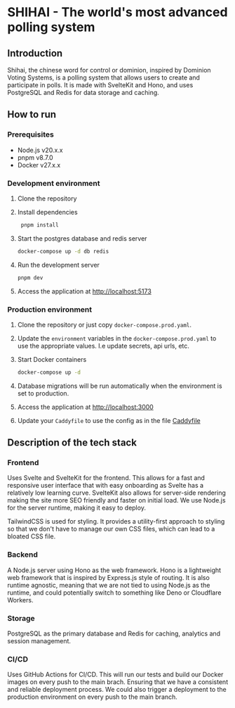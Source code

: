 # SHIHAI - The world's most advanced polling system

## Introduction

Shihai, the chinese word for control or dominion, inspired by Dominion Voting Systems, is a polling system that allows users to create and participate in polls. It is made with SvelteKit and Hono, and uses PostgreSQL and Redis for data storage and caching.

## How to run

### Prerequisites

- Node.js v20.x.x
- pnpm v8.7.0
- Docker v27.x.x

### Development environment

1. Clone the repository

2. Install dependencies

   ```sh
    pnpm install
   ```

3. Start the postgres database and redis server

   ```sh
   docker-compose up -d db redis
   ```

4. Run the development server

   ```sh
   pnpm dev
   ```

5. Access the application at [http://localhost:5173](http://localhost:5173)

### Production environment

1. Clone the repository or just copy `docker-compose.prod.yaml`.

2. Update the `environment` variables in the `docker-compose.prod.yaml` to use the appropriate values. I.e update secrets, api urls, etc.

3. Start Docker containers

   ```sh
   docker-compose up -d
   ```

4. Database migrations will be run automatically when the environment is set to production.

5. Access the application at [http://localhost:3000](http://localhost:3000)

6. Update your `Caddyfile` to use the config as in the file [Caddyfile](./etc/Caddyfile)

## Description of the tech stack

### Frontend

Uses Svelte and SvelteKit for the frontend. This allows for a fast and responsive user interface that with easy onboarding as Svelte has a relatively low learning curve. SvelteKit also allows for server-side rendering making the site more SEO friendly and faster on initial load. We use Node.js for the server runtime, making it easy to deploy.

TailwindCSS is used for styling. It provides a utility-first approach to styling so that we don't have to manage our own CSS files, which can lead to a bloated CSS file.

### Backend

A Node.js server using Hono as the web framework. Hono is a lightweight web framework that is inspired by Express.js style of routing. It is also runtime agnostic, meaning that we are not tied to using Node.js as the runtime, and could potentially switch to something like Deno or Cloudflare Workers.

### Storage

PostgreSQL as the primary database and Redis for caching, analytics and session management.

### CI/CD

Uses GitHub Actions for CI/CD. This will run our tests and build our Docker images on every push to the main brach. Ensuring that we have a consistent and reliable deployment process. We could also trigger a deployment to the production environment on every push to the main branch.
